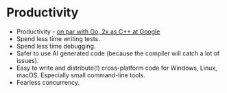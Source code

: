 # Productivity

* Productivity - [on par with Go, 2x as C++ at Google](https://www.youtube.com/watch?v=QrrH2lcl9ew)
* Spend less time writing tests.
* Spend less time debugging.
* Safer to use AI generated code (because the compiler will catch a lot of issues).
* Easy to write and distribute(!) cross-platform code for Windows, Linux, macOS. Especially small command-line tools.
* Fearless concurrency.

